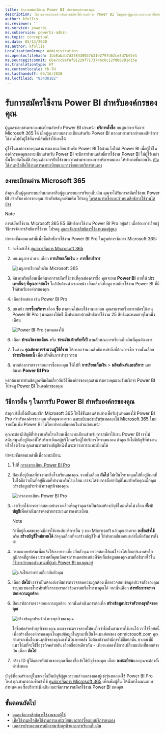 ```yaml
---
title: รับการสมัครใช้งาน Power BI สำหรับองค์กรของคุณ
description: วิธีการลงทะเบียนสำหรับการสมัครใช้งานบริการ Power BI ในญานะผู้ดูแลระบบและการซื้อสิทธิการใช้งานเป็นกลุ่ม
author: kfollis
ms.reviewer: ''
ms.service: powerbi
ms.subservice: powerbi-admin
ms.topic: conceptual
ms.date: 05/13/2020
ms.author: kfollis
LocalizationGroup: Administration
ms.openlocfilehash: 1bb8abab7d3f8430037b31e2797d62ce8d7b03e1
ms.sourcegitcommit: 6ba7cc9afaf91229f717374bc0c12f0b8201d15e
ms.translationtype: HT
ms.contentlocale: th-TH
ms.lasthandoff: 05/16/2020
ms.locfileid: "83438182"
---
```

# <a name="get-a-power-bi-subscription-for-your-organization"></a>รับการสมัครใช้งาน Power BI สำหรับองค์กรของคุณ

ผู้ดูแลระบบสามารถลงทะเบียนสำหรับ Power BI ผ่านหน้า **บริการสั่งซื้อ** บนศูนย์การจัดการ Microsoft 365 ได้ เมื่อผู้ดูแลระบบลงทะเบียนสำหรับ Power BI พวกเขาสามารถกำหนดสิทธิการใช้งานไปยังผู้ใช้ที่ควรมีสิทธิ์เข้าใช้งานได้

ผู้ใช้ในองค์กรของคุณสามารถลงทะเบียนสำหรับ Power BI ได้ผ่านเว็บไซต์ Power BI เมื่อผู้ใช้ในองค์กรของคุณลงทะเบียนสำหรับ Power BI จะมีการกำหนดสิทธิ์การใช้งาน Power BI ให้ผู้ใช้เหล่านั้นโดยอัตโนมัติ ถ้าคุณต้องการปิดใช้งานความสามารถของการบริการตนเอง ให้ทำตามขั้นตอนใน [เปิดใช้งานหรือปิดใช้งานการลงทะเบียนและการซื้อแบบบริการตนเอง](service-admin-disable-self-service.md)

## <a name="sign-up-through-microsoft-365"></a>ลงทะเบียนผ่าน Microsoft 365

ถ้าคุณเป็นผู้ดูแลระบบส่วนกลางหรือผู้ดูแลระบบการเรียกเก็บเงิน คุณจะได้รับการสมัครใช้งาน Power BI สำหรับองค์กรของคุณ สำหรับข้อมูลเพิ่มเติม โปรดดู [ใครสามารถซื้อและกำหนดสิทธิการใช้งานได้บ้าง](service-admin-licensing-organization.md#who-can-purchase-and-assign-licenses)

> [!NOTE]
>
> การสมัครใช้งาน Microsoft 365 E5 มีสิทธิการใช้งาน Power BI Pro อยู่แล้ว เมื่อต้องการเรียนรู้วิธีการจัดการสิทธิการใช้งาน โปรดดู [ดูและจัดการสิทธิการใช้งานของผู้ดูแล](service-admin-manage-licenses.md)
>
>

ทำตามขั้นตอนเหล่านี้เพื่อซื้อสิทธิ์การใช้งาน Power BI Pro ในศูนย์การจัดการ Microsoft 365:

1. ลงชื่อเข้าใช้ [ศูนย์การจัดการ Microsoft 365](https://admin.microsoft.com)

2. บนเมนูการนำทาง เลือก **การเรียกเก็บเงิน** > **การซื้อบริการ**
  
   ![เมนูการเรียกเก็บเงิน Microsoft 365](media/service-admin-org-subscription/m365-billing-menu.png)

3. ค้นหาหรือเลื่อนเพื่อค้นหาการสมัครใช้งานที่คุณต้องการซื้อ คุณจะพบ **Power BI** ภายใต้ **ประเภทอื่นๆ ที่คุณอาจสนใจ**  ใกล้กับด้านล่างของหน้า เลือกลิงก์เพื่อดูการสมัครใช้งาน Power BI ที่มีให้สำหรับองค์กรของคุณ

4. เลือกข้อเสนอ เช่น Power BI Pro

5. บนหน้า **การซื้อบริการ** เลือก **ซื้อ** หากคุณไม่เคยใช้งานมาก่อน คุณสามารถเริ่มการสมัครใช้งาน Power BI Pro รุ่นทดลองใช้ฟรี ซึ่งประกอบด้วยสิทธิการใช้งาน 25 สิทธิและหมดอายุในหนึ่งเดือน

   ![Power BI Pro รุ่นทดลองใช้](media/service-admin-org-subscription/m365-org-free-trial-pro.png)

6. เลือก **ชำระเงินรายเดือน** หรือ **ชำระเงินสำหรับทั้งปี** ตามลักษณะการเรียกเก็บเงินที่คุณต้องการ

7. ในส่วน **คุณต้องการจำนวนผู้ใช้กี่ราย** ให้กรอกจำนวนสิทธิ์การเข้าถึงที่ต้องการซื้อ จากนั้นเลือก **ชำระเงินตอนนี้** เพื่อเสร็จสิ้นการทำธุรกรรม

8. หากต้องการตรวจสอบการซื้อของคุณ ให้ไปที่ **การเรียกเก็บเงิน** > **ผลิตภัณฑ์และบริการ** และค้นหา **Power BI Pro**

หากต้องการอ่านข้อมูลเพิ่มเติมเกี่ยวกับวิธีที่องค์กรของคุณสามารถควบคุมและรับบริการ Power BI โปรดดู [Power BI ในองค์กรของคุณ](https://docs.microsoft.com/microsoft-365/admin/misc/power-bi-in-your-organization?view=o365-worldwide)

## <a name="more-ways-to-get-power-bi-for-your-organization"></a>วิธีการอื่น ๆ ในการรับ Power BI สำหรับองค์กรของคุณ

ถ้าคุณยังไม่ได้เป็นสมาชิก Microsoft 365 ให้ใช้ขั้นตอนด้านล่างเพื่อรับรุ่นทดลองใช้ Power BI Pro สำหรับองค์กรของคุณ หรือคุณสามารถ [ลงทะเบียนสำหรับรุ่นทดลองใช้ Microsoft 365 ใหม่](service-admin-signing-up-for-power-bi-with-a-new-office-365-trial.md) จากนั้นเพิ่ม Power BI ได้โดยทำตามขั้นตอนในส่วนก่อนหน้า

คุณจะต้องมีบัญชีที่ทำงานหรือโรงเรียนเพื่อลงทะเบียนสำหรับการสมัครใช้งาน Power BI เราไม่สนับสนุนที่อยู่อีเมลที่ให้บริการอีเมลผู้บริโภคหรือผู้ให้บริการโทรคมนาคม ถ้าคุณยังไม่มีบัญชีที่ทำงานหรือโรงเรียน คุณสามารถสร้างบัญชีหนึ่งในระหว่างการลงทะเบียนได้

ทำตามขั้นตอนเหล่านี้เพื่อลงทะเบียน:

1. ไปที่ [การลงทะเบียน Power BI Pro ](https://signup.microsoft.com/create-account/signup?OfferId=d59682f3-3e3b-4686-9c00-7c7c1c736085&ali=1&products=d59682f3-3e3b-4686-9c00-7c7c1c736085) 

2. ป้อนที่อยู่อีเมลที่ทำงานหรือโรงเรียนของคุณ จากนั้นเลือก **ถัดไป** ไม่เป็นไรหากคุณใส่ที่อยู่อีเมลที่ไม่ได้ถือว่าเป็นที่อยู่อีเมลที่ทำงานหรือโรงเรียน เราจะได้รับการตั้งค่าบัญชีใหม่สำหรับคุณเมื่อคุณสร้างข้อมูลประจำตัวทางธุรกิจของคุณ

   ![การลงทะเบียน Power BI Pro](media/service-admin-org-subscription/power-bi-pro-admins.png)

3. เราเรียกใช้การตรวจสอบอย่างรวดเร็วเพื่อดูว่าคุณจำเป็นต้องสร้างบัญชีใหม่หรือไม่ เลือก **ตั้งค่าบัญชี**เพื่อดำเนินการต่อด้วยกระบวนการลงทะเบียน

   > [!NOTE]
   >ถ้าที่อยู่อีเมลของคุณมีการใช้งานกับบริการอื่น ๆ ของ Microsoft แล้วคุณสามารถ **ลงชื่อเข้าใช้** หรือ **สร้างบัญชีใหม่แทนได้** ถ้าคุณเลือกที่จะสร้างบัญชีใหม่ ให้ทำตามขั้นตอนเหล่านี้เพื่อรับการตั้งค่า
>
>
 
4. กรอกแบบฟอร์มเพื่อแจ้งให้เราทราบเกี่ยวกับตัวคุณ ตรวจสอบให้แน่ใจว่าได้เลือกประเทศหรือภูมิภาคที่ถูกต้อง ประเทศที่คุณเลือกจะกำหนดตำแหน่งที่จัดเก็บข้อมูลของคุณตามที่อธิบายไว้ใน [วิธีการกำหนดตำแหน่งที่ผู้เช่า Power BI ของคุณอยู่](service-admin-where-is-my-tenant-located.md#how-to-determine-where-your-power-bi-tenant-is-located)

   ![แจ้งให้เราทราบเกี่ยวกับตัวคุณ](media/service-admin-org-subscription/tell-about-yourself.png)

5. เลือก **ถัดไป** เราจำเป็นต้องส่งรหัสการตรวจสอบความถูกต้องเพื่อตรวจสอบข้อมูลประจำตัวของคุณ ระบุหมายเลขโทรศัพท์ที่เราสามารถส่งข้อความหรือโทรหาคุณได้ จากนั้นเลือก **ส่งรหัสการตรวจสอบความถูกต้อง**

6. ป้อนรหัสการตรวจสอบความถูกต้อง จากนั้นดำเนินการต่อเพื่อ **สร้างข้อมูลประจำตัวทางธุรกิจของคุณ**

   ![สร้างข้อมูลประจำตัวทางธุรกิจของคุณ](media/service-admin-org-subscription/business-identity.png)

    ใส่ชื่อย่อสำหรับธุรกิจของคุณ และเราจะตรวจสอบให้แน่ใจว่าชื่อนั้นสามารถใช้งานได้ เราใช้ชื่อย่อนี้เพื่อสร้างชื่อองค์กรของคุณในศูนย์ข้อมูลในฐานะที่เป็นโดเมนย่อยของ onmicrosoft.com คุณสามารถเพิ่มโดเมนธุรกิจของคุณเองได้ในภายหลัง ไม่ต้องกังวลถ้ามีการใช้ชื่อย่อนั้น บางคนที่มีแนวโน้มที่จะใช้ชื่อธุรกิจคล้ายกัน เลือกชื่อย่อเดียวกัน - เพียงแค่ลองใช้การเปลี่ยนแปลงที่แตกต่างกัน เลือก **ถัดไป**
    
7. สร้าง ID ผู้ใช้และรหัสผ่านของคุณเพื่อลงชื่อเข้าใช้บัญชีของคุณ เลือก **ลงทะเบียน**และคุณจะต้องตั้งค่าทั้งหมด

บัญชีที่คุณสร้างอยู่ในขณะนี้เป็นบัญชีผู้ดูแลระบบส่วนกลางของผู้เช่ารุ่นทดลองใช้ Power BI Pro ใหม่ คุณสามารถลงชื่อเข้าใช้ [ศูนย์การจัดการ Microsoft 365](https://admin.microsoft.com) เพื่อเพิ่มผู้อื่น ให้ตั้งค่าโดเมนแบบกำหนดเอง ซื้อบริการเพิ่มเติม และจัดการการสมัครใช้งาน Power BI ของคุณ

## <a name="next-steps"></a>ขั้นตอนถัดไป

- [ดูและจัดการสิทธิการใช้งานของผู้ใช้](service-admin-manage-licenses.md)
- [เปิดใช้งานหรือปิดใช้งานการลงทะเบียนและการซื้อแบบบริการตนเอง](service-admin-disable-self-service.md)
- [เอกสารประกอบการสมัครสมาชิกธุรกิจและการเรียกเก็บเงิน](https://docs.microsoft.com/microsoft-365/commerce/?view=o365-worldwide)
